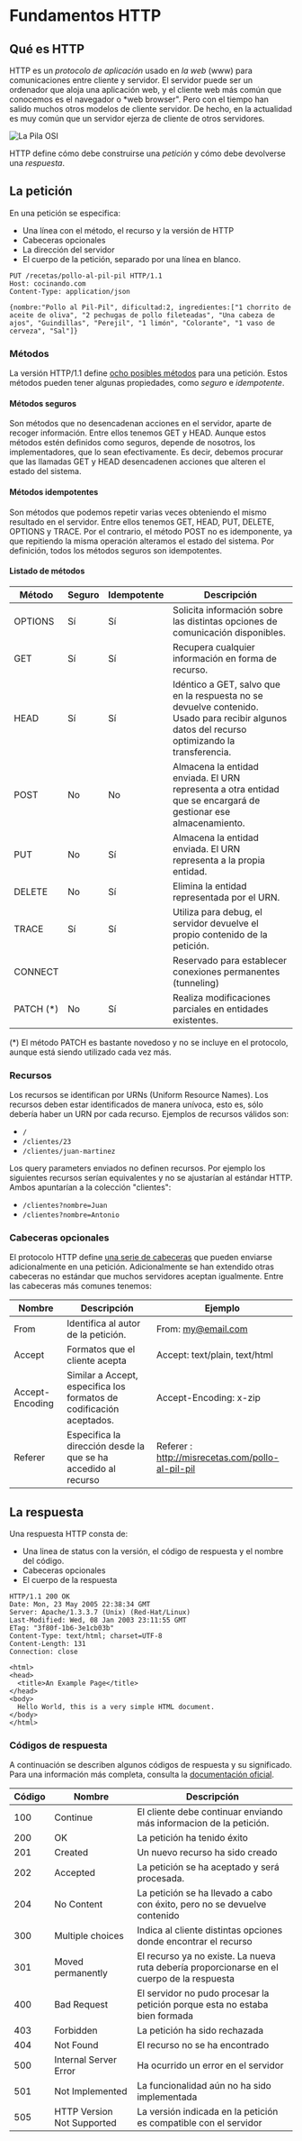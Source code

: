 # Fundamentos HTTP

## Qué es HTTP

HTTP es un *protocolo de aplicación* usado en *la web* (www) para comunicaciones entre cliente y servidor. El servidor puede ser un ordenador que aloja una aplicación web, y el cliente web más común que conocemos es el navegador o *web browser". Pero con el tiempo han salido muchos otros modelos de cliente servidor. De hecho, en la actualidad es muy común que un servidor ejerza de cliente de otros servidores.

![La Pila OSI](http://upload.wikimedia.org/wikipedia/commons/7/7d/Pila-osi-es.svg "La Pila OSI")

HTTP define cómo debe construirse una *petición* y cómo debe devolverse una *respuesta*.

## La petición

En una petición se especifica:
 * Una línea con el método, el recurso y la versión de HTTP
 * Cabeceras opcionales
 * La dirección del servidor
 * El cuerpo de la petición, separado por una línea en blanco.


```http-request
PUT /recetas/pollo-al-pil-pil HTTP/1.1
Host: cocinando.com
Content-Type: application/json

{nombre:"Pollo al Pil-Pil", dificultad:2, ingredientes:["1 chorrito de aceite de oliva", "2 pechugas de pollo fileteadas", "Una cabeza de ajos", "Guindillas", "Perejil", "1 limón", "Colorante", "1 vaso de cerveza", "Sal"]}

```


### Métodos

La versión HTTP/1.1 define [ocho posibles métodos](http://www.w3.org/Protocols/rfc2616/rfc2616-sec9.html) para una petición. Estos métodos pueden tener algunas propiedades, como _seguro_ e _idempotente_.

#### Métodos seguros

Son métodos que no desencadenan acciones en el servidor, aparte de recoger información. Entre ellos tenemos GET y HEAD. Aunque estos métodos estén definidos como seguros, depende de nosotros, los implementadores, que lo sean efectivamente. Es decir, debemos procurar que las llamadas GET y HEAD desencadenen acciones que alteren el estado del sistema.

#### Métodos idempotentes

Son métodos que podemos repetir varias veces obteniendo el mismo resultado en el servidor. Entre ellos tenemos GET, HEAD, PUT, DELETE, OPTIONS y TRACE. Por el contrario, el método POST no es idemponente, ya que repitiendo la misma operación alteramos el estado del sistema. Por definición, todos los métodos seguros son idempotentes.


#### Listado de métodos

| Método    | Seguro      | Idempotente  | Descripción   |
|-----------|-------------|--------------|---------------|
| OPTIONS   | Sí          | Sí           | Solicita información sobre las distintas opciones de comunicación disponibles. |
| GET       | Sí          | Sí           | Recupera cualquier información en forma de recurso. |
| HEAD      | Sí          | Sí           | Idéntico a GET, salvo que en la respuesta no se devuelve contenido. Usado para recibir algunos datos del recurso optimizando la transferencia. |
| POST      | No          | No           | Almacena la entidad enviada. El URN representa a otra entidad que se encargará de gestionar ese almacenamiento. |
| PUT       | No          | Sí           | Almacena la entidad enviada. El URN representa a la propia entidad. |
| DELETE    | No          | Sí           | Elimina la entidad representada por el URN. |
| TRACE     | Sí          | Sí           | Utiliza para debug, el servidor devuelve el propio contenido de la petición. |
| CONNECT   |             |              | Reservado para establecer conexiones permanentes (tunneling) |
| PATCH (*) | No          | Sí           | Realiza modificaciones parciales en entidades existentes. |

(*) El método PATCH es bastante novedoso y no se incluye en el protocolo, aunque está siendo utilizado cada vez más.



### Recursos

Los recursos se identifican por URNs (Uniform Resource Names). Los recursos deben estar identificados de manera unívoca, esto es, sólo debería haber un URN por cada recurso. Ejemplos de recursos válidos son:

 * `/`
 * `/clientes/23`
 * `/clientes/juan-martinez`


Los query parameters enviados no definen recursos. Por ejemplo los siguientes recursos serían equivalentes y no se ajustarían al estándar HTTP. Ambos apuntarían a la colección "clientes":

 * `/clientes?nombre=Juan`
 * `/clientes?nombre=Antonio`


### Cabeceras opcionales

El protocolo HTTP define [una serie de cabeceras](http://www.w3.org/Protocols/HTTP/HTRQ_Headers.html) que pueden enviarse adicionalmente en una petición. Adicionalmente se han extendido otras cabeceras no estándar que muchos servidores aceptan igualmente. Entre las cabeceras más comunes tenemos:

| Nombre   | Descripción      | Ejemplo |
|----------|------------------|---------|
| From     | Identifica al autor de la petición. | From: my@email.com |
| Accept   | Formatos que el cliente acepta | Accept: text/plain, text/html |
| Accept-Encoding | Similar a Accept, especifica los formatos de codificación aceptados. | Accept-Encoding: x-zip |
| Referer  | Especifica la dirección desde la que se ha accedido al recurso | Referer : http://misrecetas.com/pollo-al-pil-pil |


## La respuesta

Una respuesta HTTP consta de:

 * Una linea de status con la versión, el código de respuesta y el nombre del código.
 * Cabeceras opcionales
 * El cuerpo de la respuesta

```http-response
HTTP/1.1 200 OK
Date: Mon, 23 May 2005 22:38:34 GMT
Server: Apache/1.3.3.7 (Unix) (Red-Hat/Linux)
Last-Modified: Wed, 08 Jan 2003 23:11:55 GMT
ETag: "3f80f-1b6-3e1cb03b"
Content-Type: text/html; charset=UTF-8
Content-Length: 131
Connection: close

<html>
<head>
  <title>An Example Page</title>
</head>
<body>
  Hello World, this is a very simple HTML document.
</body>
</html>
```

### Códigos de respuesta

A continuación se describen algunos códigos de respuesta y su significado. Para una información más completa, consulta la [documentación oficial](http://www.w3.org/Protocols/rfc2616/rfc2616-sec10.html).

| Código | Nombre | Descripción |
| -------|--------|-------------|
| 100    | Continue | El cliente debe continuar enviando más informacion de la petición. |
| 200    | OK | La petición ha tenido éxito |
| 201    | Created | Un nuevo recurso ha sido creado |
| 202    | Accepted | La petición se ha aceptado y será procesada. |
| 204    | No Content | La petición se ha llevado a cabo con éxito, pero no se devuelve contenido |
| 300    | Multiple choices | Indica al cliente distintas opciones donde encontrar el recurso |
| 301    | Moved permanently | El recurso ya no existe. La nueva ruta debería proporcionarse en el cuerpo de la respuesta |
| 400    | Bad Request | El servidor no pudo procesar la petición porque esta no estaba bien formada |
| 403    | Forbidden | La petición ha sido rechazada |
| 404    | Not Found | El recurso no se ha encontrado |
| 500    | Internal Server Error | Ha ocurrido un error en el servidor |
| 501    | Not Implemented | La funcionalidad aún no ha sido implementada |
| 505    | HTTP Version Not Supported | La versión indicada en la petición es compatible con el servidor |



